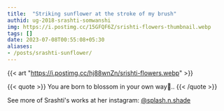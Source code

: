 ```yaml
---
title:  "Striking sunflower at the stroke of my brush"
authid: ug-2018-srashti-somwanshi
img: https://i.postimg.cc/15GFQF6Z/srishti-flowers-thumbnail.webp
tags: []
date: 2023-07-08T00:55:08+05:30
aliases:
- /posts/srashti-sunflower/
---
```



{{< art "https://i.postimg.cc/hj88wnZn/srishti-flowers.webp" >}}

{{< quote >}}
You are born to blossom in your own way🌻..
{{< /quote >}}

See more of Srashti's works at her instagram: <a href="https://www.instagram.com/splash.n.shade/" target="_blank">@splash.n.shade</a>